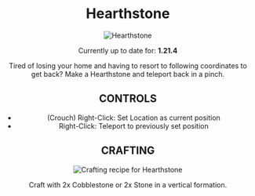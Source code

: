 <h1 align="center">Hearthstone</h1>
<p align="center">
  <img src="https://drive.google.com/thumbnail?id=10E23pwBN6tAaWQJUOJnmZS8SO8XEIz7x" alt="Hearthstone">
</p>
<p align="center">
  Currently up to date for: <strong>1.21.4</strong>
</p>
<p align="center">
  Tired of losing your home and having to resort to following coordinates to get back? Make a Hearthstone and teleport back in a pinch.
</p>
<h2 align="center">CONTROLS</h2>
<ul align="center">
  <li>(Crouch) Right-Click: Set Location as current position</li>
  <li>Right-Click: Teleport to previously set position</li>
</ul>
<h2 align="center">CRAFTING</h2>
<p align="center">
  <img src="https://drive.google.com/thumbnail?id=1vKh_9O8MxgPfpTPeZPuHYn7eLiF71cDA" alt="Crafting recipe for Hearthstone">
</p>
<p align="center">
  Craft with 2x Cobblestone or 2x Stone in a vertical formation.
</p>
